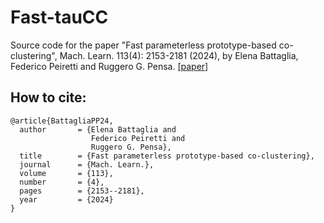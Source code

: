 # Fast-tauCC
Source code for the paper "Fast parameterless prototype-based co-clustering", Mach. Learn. 113(4): 2153-2181 (2024), by Elena Battaglia, Federico Peiretti and Ruggero G. Pensa. [[paper]](https://link.springer.com/article/10.1007/s10994-023-06474-y)

## How to cite:
```
@article{BattagliaPP24,
  author       = {Elena Battaglia and
                  Federico Peiretti and
                  Ruggero G. Pensa},
  title        = {Fast parameterless prototype-based co-clustering},
  journal      = {Mach. Learn.},
  volume       = {113},
  number       = {4},
  pages        = {2153--2181},
  year         = {2024}
}
```
